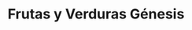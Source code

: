 ---
title: "Frutas y Verduras Génesis"
url: /tlalnepantla/frutas-y-verduras-genesis/
shop: frutería
---